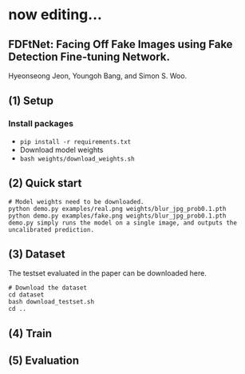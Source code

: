 # now editing...
## FDFtNet: Facing Off Fake Images using Fake Detection Fine-tuning Network.
Hyeonseong Jeon, Youngoh Bang,  and Simon S. Woo.

 
## (1) Setup
### Install packages
- `pip install -r requirements.txt`
- Download model weights
- `bash weights/download_weights.sh`

## (2) Quick start
```
# Model weights need to be downloaded.
python demo.py examples/real.png weights/blur_jpg_prob0.1.pth
python demo.py examples/fake.png weights/blur_jpg_prob0.1.pth
demo.py simply runs the model on a single image, and outputs the uncalibrated prediction.
```

## (3) Dataset
The testset evaluated in the paper can be downloaded here.

```
# Download the dataset
cd dataset
bash download_testset.sh
cd ..
```

## (4) Train


## (5) Evaluation
